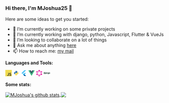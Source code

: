 ### Hi there, I'm MJoshua25 👋


Here are some ideas to get you started:

- 🔭 I’m currently working on some private projects
- 🌱 I’m currently working with django, python, Javascript, Flutter & VueJs
- 👯 I’m looking to collaborate on a lot of things
- 💬 Ask me about anything [here](https://github.com/MJoshua25/MJoshua25/issues)
- 📫 How to reach me: [my mail](mailto:jyao2000@yahoo.fr)

**Languages and Tools:**

<code><img height="20" src="https://raw.githubusercontent.com/github/explore/80688e429a7d4ef2fca1e82350fe8e3517d3494d/topics/javascript/javascript.png"></code>
<code><img height="20" src="https://raw.githubusercontent.com/github/explore/80688e429a7d4ef2fca1e82350fe8e3517d3494d/topics/python/python.png"></code>
<code><img height="20" src="https://raw.githubusercontent.com/github/explore/80688e429a7d4ef2fca1e82350fe8e3517d3494d/topics/flutter/flutter.png"></code>
<code><img height="20" src="https://raw.githubusercontent.com/github/explore/80688e429a7d4ef2fca1e82350fe8e3517d3494d/topics/vue/vue.png"></code>
<code><img height="20" src="https://raw.githubusercontent.com/github/explore/5c058a388828bb5fde0bcafd4bc867b5bb3f26f3/topics/graphql/graphql.png"></code>
<code><img height="20" src="https://raw.githubusercontent.com/github/explore/80688e429a7d4ef2fca1e82350fe8e3517d3494d/topics/django/django.png"></code>


**Some stats:**

<a href="https://github.com/MJoshua25">
  <img align="center" src="https://github-readme-stats.vercel.app/api?username=MJoshua25&show_icons=true&count_private=true&theme=dark" alt="MJoshua's github stats" />
</a>
<a href="https://github.com/MJoshua25">
  <img align="center" src="https://github-readme-stats.vercel.app/api/top-langs/?username=MJoshua25&layout=compact&theme=dark" />
</a>


